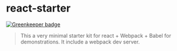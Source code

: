 # react-starter 

[![Greenkeeper badge](https://badges.greenkeeper.io/wandroll/react-starter.svg)](https://greenkeeper.io/)

>This a very minimal starter kit for react + Webpack + Babel for demonstrations.
> It include a webpack dev server.


